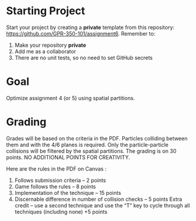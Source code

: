 # Starting Project

Start your project by creating a **private** template from this
repository: <https://github.com/GPR-350-101/assignment6>. Remember to:

1.  Make your repository **private**
2.  Add me as a collaborator
3.  There are no unit tests, so no need to set GitHub secrets


# Goal

Optimize assignment 4 (or 5) using spatial partitions.


# Grading

Grades will be based on the criteria in the PDF. Particles colliding between them and with the 4/6 planes is required. Only the particle-particle collisions will be filtered by the spatial partitions. The grading is on 30 points. NO ADDITIONAL POINTS FOR CREATIVITY.

Here are the rules in the PDF on Canvas :
1. Follows submission criteria – 2 points
2. Game follows the rules – 8 points
3. Implementation of the technique – 15 points
4. Discernable difference in number of collision checks – 5 points
Extra credit – use a second technique and use the “T” key to cycle through all techniques (including none) +5 points
